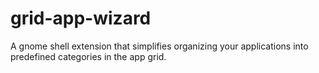 # grid-app-wizard
A gnome shell extension that simplifies organizing your applications into predefined categories in the app grid.
